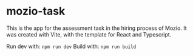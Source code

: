 # mozio-task
This is the app for the assessment task in the hiring process of Mozio. It was created with Vite, with the template for React and Typescript. 

Run dev with: `npm run dev`
Build with: `npm run build`
